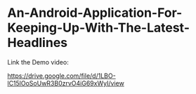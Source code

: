 # An-Android-Application-For-Keeping-Up-With-The-Latest-Headlines

Link the Demo video:

https://drive.google.com/file/d/1LBO-lC15lOoSoUwR3B0zrvO4iG69xWyI/view
